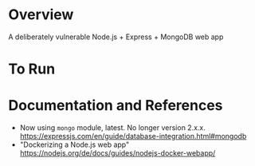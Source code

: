 # Overview
A deliberately vulnerable Node.js + Express + MongoDB web app

# To Run

# Documentation and References
* Now using `mongo` module, latest. No longer version 2.x.x. https://expressjs.com/en/guide/database-integration.html#mongodb
* "Dockerizing a Node.js web app" https://nodejs.org/de/docs/guides/nodejs-docker-webapp/